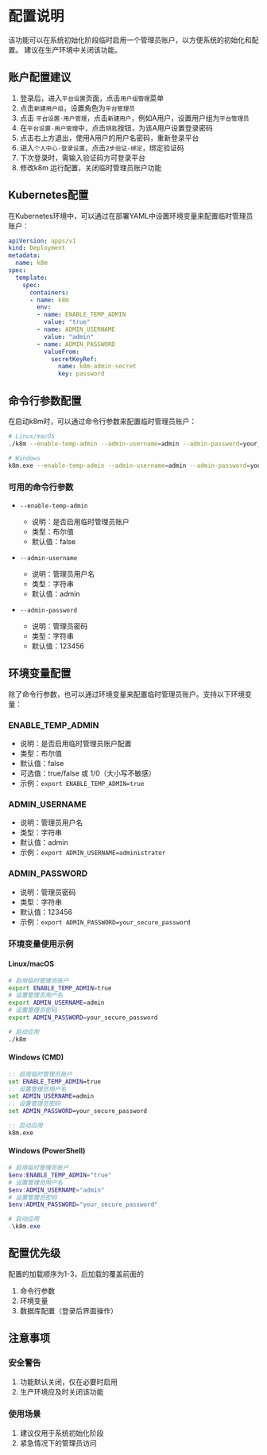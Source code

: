 # 配置说明
该功能可以在系统初始化阶段临时启用一个管理员账户，以方便系统的初始化和配置。
建议在生产环境中关闭该功能。

## 账户配置建议
1. 登录后，进入`平台设置`页面，点击`用户组管理`菜单
2. 点击`新建用户组`，设置角色为`平台管理员`
3. 点击 `平台设置-用户管理`，点击`新建用户`，例如A用户，设置用户组为`平台管理员`
4. 在`平台设置-用户管理`中，点击`钥匙`按钮，为该A用户设置登录密码
5. 点击右上方退出，使用A用户的用户名密码，重新登录平台
6. 进入`个人中心-登录设置`，点击`2步验证-绑定`，绑定验证码
7. 下次登录时，需输入验证码方可登录平台
8. 修改k8m 运行配置，关闭临时管理员账户功能
## Kubernetes配置

在Kubernetes环境中，可以通过在部署YAML中设置环境变量来配置临时管理员账户：

```yaml
apiVersion: apps/v1
kind: Deployment
metadata:
  name: k8m
spec:
  template:
    spec:
      containers:
      - name: k8m
        env:
        - name: ENABLE_TEMP_ADMIN
          value: "true"
        - name: ADMIN_USERNAME
          value: "admin"
        - name: ADMIN_PASSWORD
          valueFrom:
            secretKeyRef:
              name: k8m-admin-secret
              key: password
```

## 命令行参数配置

在启动k8m时，可以通过命令行参数来配置临时管理员账户：

```bash
# Linux/macOS
./k8m --enable-temp-admin --admin-username=admin --admin-password=your_secure_password

# Windows
k8m.exe --enable-temp-admin --admin-username=admin --admin-password=your_secure_password
```

### 可用的命令行参数

- `--enable-temp-admin`
  - 说明：是否启用临时管理员账户
  - 类型：布尔值
  - 默认值：false

- `--admin-username`
  - 说明：管理员用户名
  - 类型：字符串
  - 默认值：admin

- `--admin-password`
  - 说明：管理员密码
  - 类型：字符串
  - 默认值：123456

## 环境变量配置

除了命令行参数，也可以通过环境变量来配置临时管理员账户。支持以下环境变量：

### ENABLE_TEMP_ADMIN
- 说明：是否启用临时管理员账户配置
- 类型：布尔值
- 默认值：false
- 可选值：true/false 或 1/0（大小写不敏感）
- 示例：`export ENABLE_TEMP_ADMIN=true`

### ADMIN_USERNAME
- 说明：管理员用户名
- 类型：字符串
- 默认值：admin
- 示例：`export ADMIN_USERNAME=administrator`

### ADMIN_PASSWORD
- 说明：管理员密码
- 类型：字符串
- 默认值：123456
- 示例：`export ADMIN_PASSWORD=your_secure_password`

### 环境变量使用示例

#### Linux/macOS
```bash
# 启用临时管理员账户
export ENABLE_TEMP_ADMIN=true
# 设置管理员用户名
export ADMIN_USERNAME=admin
# 设置管理员密码
export ADMIN_PASSWORD=your_secure_password

# 启动应用
./k8m
```

#### Windows (CMD)
```cmd
:: 启用临时管理员账户
set ENABLE_TEMP_ADMIN=true
:: 设置管理员用户名
set ADMIN_USERNAME=admin
:: 设置管理员密码
set ADMIN_PASSWORD=your_secure_password

:: 启动应用
k8m.exe
```

#### Windows (PowerShell)
```powershell
# 启用临时管理员账户
$env:ENABLE_TEMP_ADMIN="true"
# 设置管理员用户名
$env:ADMIN_USERNAME="admin"
# 设置管理员密码
$env:ADMIN_PASSWORD="your_secure_password"

# 启动应用
.\k8m.exe
```

## 配置优先级

配置的加载顺序为1-3，后加载的覆盖前面的
1. 命令行参数
2. 环境变量
3. 数据库配置（登录后界面操作）

## 注意事项

### 安全警告
1. 功能默认关闭，仅在必要时启用
2. 生产环境应及时关闭该功能
### 使用场景
1. 建议仅用于系统初始化阶段
2. 紧急情况下的管理员访问